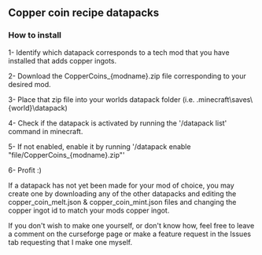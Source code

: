 ## Copper coin recipe datapacks

### How to install
1- Identify which datapack corresponds to a tech mod that you have installed that adds copper ingots.

2- Download the CopperCoins_{modname}.zip file corresponding to your desired mod.

3- Place that zip file into your worlds datapack folder (i.e. .minecraft\saves\\{world}\datapack)

4- Check if the datapack is activated by running the '/datapack list' command in minecraft.

5- If not enabled, enable it by running '/datapack enable "file/CopperCoins_{modname}.zip"'

6- Profit :)

If a datapack has not yet been made for your mod of choice, you may create one by downloading any of the other datapacks and editing the copper_coin_melt.json & copper_coin_mint.json files and changing the copper ingot id to match your mods copper ingot.

If you don't wish to make one yourself, or don't know how, feel free to leave a comment on the curseforge page or make a feature request in the Issues tab requesting that I make one myself.
